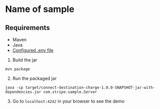# Name of sample

## Requirements

- Maven
- Java
- [Configured .env file](../README.md)

1. Build the jar

```
mvn package
```

2. Run the packaged jar

```
java -cp target/connect-destination-charge-1.0.0-SNAPSHOT-jar-with-dependencies.jar com.stripe.sample.Server
```

3. Go to `localhost:4242` in your browser to see the demo
